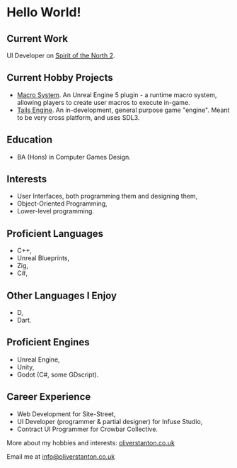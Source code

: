 # Hello World!
## Current Work
UI Developer on [Spirit of the North 2](https://store.steampowered.com/app/1778840/Spirit_of_the_North_2/ "SOTN2 Steam Page").

## Current Hobby Projects
- [Macro System](https://github.com/ostanton/MacroSystem "Macro System GitHub Repo"). An Unreal Engine 5 plugin - a runtime macro system, allowing players to create user macros to execute in-game.
- [Tails Engine](https://github.com/ostanton/TailsEngine "Tails Engine GitHub Repo"). An in-development, general purpose game "engine". Meant to be very cross platform, and uses SDL3.

## Education
- BA (Hons) in Computer Games Design.

## Interests
- User Interfaces, both programming them and designing them,
- Object-Oriented Programming,
- Lower-level programming.

## Proficient Languages
- C++,
- Unreal Blueprints,
- Zig,
- C#,

## Other Languages I Enjoy
- D,
- Dart.

## Proficient Engines
- Unreal Engine,
- Unity,
- Godot (C#, some GDscript).

## Career Experience
- Web Development for Site-Street,
- UI Developer (programmer & partial designer) for Infuse Studio,
- Contract UI Programmer for Crowbar Collective.

More about my hobbies and interests: [oliverstanton.co.uk](https://oliverstanton.co.uk/)

Email me at info@oliverstanton.co.uk

<!--
**ostanton/ostanton** is a ✨ _special_ ✨ repository because its `README.md` (this file) appears on your GitHub profile.

Here are some ideas to get you started:

- 🔭 I’m currently working on ...
- 🌱 I’m currently learning ...
- 👯 I’m looking to collaborate on ...
- 🤔 I’m looking for help with ...
- 💬 Ask me about ...
- 📫 How to reach me: ...
- 😄 Pronouns: ...
- ⚡ Fun fact: ...
-->
